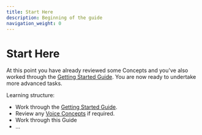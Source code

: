 ```yaml
---
title: Start Here
description: Beginning of the guide
navigation_weight: 0
---
```


# Start Here

At this point you have already reviewed some Concepts and you've also worked through the [Getting Started Guide](/client-sdk/getting-started/overview). You are now ready to undertake more advanced tasks.

Learning structure:

* Work through the [Getting Started Guide](/client-sdk/getting-started/overview).
* Review any [Voice Concepts](/client-sdk/in-app-voice/overview) if required.
* Work through this Guide
* ...

